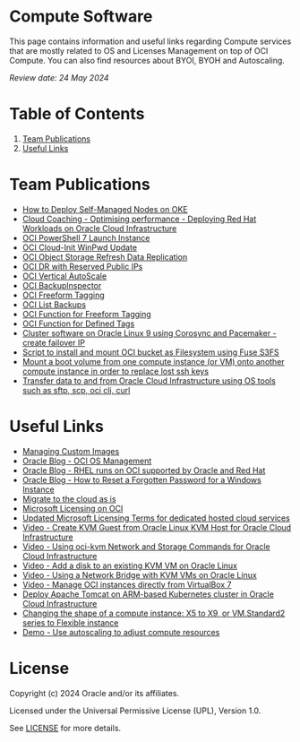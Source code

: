 # Compute Software

This page contains information and useful links regarding Compute services that are mostly related to OS and Licenses Management on top of OCI Compute. You can also find resources about BYOI, BYOH and Autoscaling.

<i>Review date: 24 May 2024</i>

# Table of Contents

1. [Team Publications](#team-publications)
2. [Useful Links](#useful-links)

# Team Publications

- [How to Deploy Self-Managed Nodes on OKE](https://www.youtube.com/watch?v=OroPnRN7arE)
- [Cloud Coaching - Optimising performance - Deploying Red Hat Workloads on Oracle Cloud Infrastructure](https://www.youtube.com/watch?v=_18PgW4NN40)
- [OCI PowerShell 7 Launch Instance](https://github.com/Olygo/OCI_Pwsh_Launch_Instance)
- [OCI Cloud-Init WinPwd Update](https://github.com/Olygo/CloudInit_WinPwd_Update)
- [OCI Object Storage Refresh Data Replication ](https://github.com/Olygo/OCI-OS_RefreshDataReplication)
- [OCI DR with Reserved Public IPs](https://github.com/Olygo/OCI_DR-Reserved_PIP)
- [OCI Vertical AutoScale](https://github.com/Olygo/OCI-AutoScale)
- [OCI BackupInspector](https://github.com/Olygo/OCI-BackupInspector)
- [OCI Freeform Tagging](https://github.com/Olygo/OCI-TagCompute)
- [OCI List Backups](https://github.com/Olygo/OCI-ShowBackups)
- [OCI Function for Freeform Tagging](https://github.com/Olygo/OCI-FN_TagCompute_FF)
- [OCI Function for Defined Tags](https://github.com/Olygo/OCI-FN_TagCompute_DT)
- [Cluster software on Oracle Linux 9 using Corosync and Pacemaker - create failover IP](https://github.com/mariusscholtz/Oracle-Cloud-Infrastructure-resources/blob/main/cluster/readme.md)
- [Script to install and mount OCI bucket as Filesystem using Fuse S3FS](https://github.com/Olygo/OCI_S3FS)
- [Mount a boot volume from one compute instance (or VM) onto another compute instance in order to replace lost ssh keys](https://gitlab.com/ms76152/system-administration)
- [Transfer data to and from Oracle Cloud Infrastructure using OS tools such as sftp, scp, oci cli, curl](https://github.com/mariusscholtz/Oracle-Cloud-Infrastructure-resources/blob/main/VM-shapes/data%20transfer%20to%20OCI%20v1.0.pdf)
  
# Useful Links

- [Managing Custom Images](https://docs.oracle.com/en-us/iaas/Content/Compute/Tasks/managingcustomimages.htm)
- [Oracle Blog - OCI OS Management](https://blogs.oracle.com/cloud-infrastructure/post/os-management-with-oracle-cloud-infrastructure)
- [Oracle Blog - RHEL runs on OCI supported by Oracle and Red Hat](https://blogs.oracle.com/cloud-infrastructure/post/red-hat-enterprise-linux-supported-oci)
- [Oracle Blog - How to Reset a Forgotten Password for a Windows Instance](https://blogs.oracle.com/cloud-infrastructure/post/tutorial-how-to-reset-a-forgotten-password-for-a-windows-instance)
- [Migrate to the cloud as is](https://www.oracle.com/cloud/oci-migration-hub/)
- [Microsoft Licensing on OCI](https://docs.oracle.com/en-us/iaas/Content/Compute/References/microsoftlicensing.htm)
- [Updated Microsoft Licensing Terms for dedicated hosted cloud services](https://www.microsoft.com/en-us/licensing/news/updated-licensing-rights-for-dedicated-cloud)
- [Video - Create KVM Guest from Oracle Linux KVM Host for Oracle Cloud Infrastructure](https://www.youtube.com/watch?v=IiSsC7EqZSE)
- [Video - Using oci-kvm Network and Storage Commands for Oracle Cloud Infrastructure](https://www.youtube.com/watch?v=IiSsC7EqZSE)
- [Video - Add a disk to an existing KVM VM on Oracle Linux](https://www.youtube.com/watch?v=B3h_DWOMwrk&t=16s)
- [Video - Using a Network Bridge with KVM VMs on Oracle Linux](https://www.youtube.com/watch?v=CXBTBxFoSKI&t=120s)
- [Video - Manage OCI instances directly from VirtualBox 7](https://www.youtube.com/watch?v=uFEN4Di-WDE)
- [Deploy Apache Tomcat on ARM-based Kubernetes cluster in Oracle Cloud Infrastructure](https://apexapps.oracle.com/pls/apex/r/dbpm/livelabs/run-workshop?p210_wid=824&p210_wec=&session=15158640819235)
- [Changing the shape of a compute instance: X5 to X9, or VM.Standard2 series to Flexible instance](https://docs.oracle.com/en-us/iaas/Content/Compute/Tasks/resizinginstances.htm#Changing_the_Shape_of_an_Instance)
- [Demo - Use autoscaling to adjust compute resources](https://docs.oracle.com/en/learn/configure_auto_scaling/index.html#introduction)

# License

Copyright (c) 2024 Oracle and/or its affiliates.

Licensed under the Universal Permissive License (UPL), Version 1.0.

See [LICENSE](https://github.com/oracle-devrel/technology-engineering/blob/main/LICENSE) for more details.

